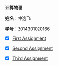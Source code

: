  **计算物理**
 
  **姓名**：仲逸飞
 
  **学号**：2014301020166
  
- [x] [First Assignment](https://github.com/jsxhzyf/compuational_physics_N2014301020166/blob/master/Assignment_1)

 
- [x] [Second Assignment](https://github.com/jsxhzyf/compuational_physics_N2014301020166/tree/master/Assignment_2)


- [x] [Third Assignment]( https://github.com/jsxhzyf/compuational_physics_N2014301020166/tree/master/Assignment_3)


